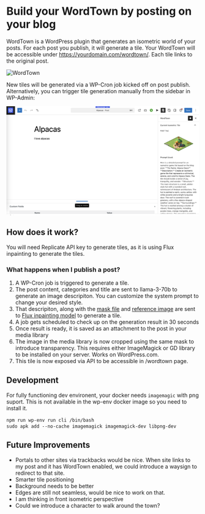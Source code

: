 # Build your WordTown by posting on your blog

WordTown is a WordPress plugin that generates an isometric world of your posts.
For each post you publish, it will generate a tile. Your WordTown will be accessible under https://yourdomain.com/wordtown/. Each tile links to the original post.

![WordTown](./assets/docs/intro.png)

New tiles will be generated via a WP-Cron job kicked off on post publish.
Alternatively, you can trigger tile generation manually from the sidebar in WP-Admin:

![Generate Tiles](./assets/docs/sidebar.png)

## How does it work?

You will need Replicate API key to generate tiles, as it is using Flux inpainting to generate the tiles.

### What happens when I publish a post?

1. A WP-Cron job is triggered to generate a tile.
2. The post content, categories and title are sent to llama-3-70b to generate an image descripiton. You can customize the system prompt to change your desired style.
3. That descripiton, along with the [mask file](./assets/mask.png) and [reference image](./assets/tiletree.png) are sent to [Flux inpainting model](https://replicate.com/zsxkib/flux-dev-inpainting) to generate a tile.
4. A job gets scheduled to check up on the generation result in 30 seconds
5. Once result is ready, it is saved as an attachment to the post in your media library
6. The image in the media library is now cropped using the same mask to introduce transparency. This requires either ImageMagick or GD library to be installed on your server. Works on WordPress.com.
7. This tile is now exposed via API to be accessible in /wordtown page.

## Development

For fully functioning dev environent, your docker needs `imagemagic` with png suport. This is not available in the wp-env docker image so you need to install it.

```
npm run wp-env run cli /bin/bash
sudo apk add --no-cache imagemagick imagemagick-dev libpng-dev
```

## Future Improvements

- Portals to other sites via trackbacks would be nice. When site links to my post and it has WordTown enabled, we could introduce a waysign to redirect to that site.
- Smarter tile positioning
- Background needs to be better
- Edges are still not seamless, would be nice to work on that.
- I am thinking in front isometric perspective
- Could we introduce a character to walk around the town?
